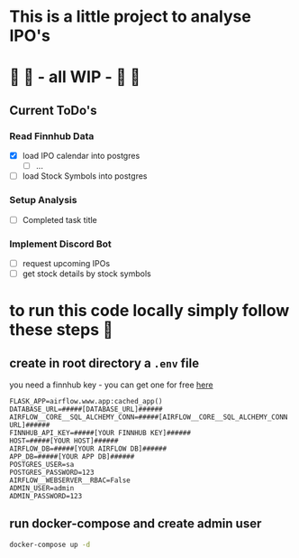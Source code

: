 # This is a little project to analyse IPO's
# 🚨 🚧 - all WIP - 🚧 🚨

## Current ToDo's
### Read Finnhub Data
- [x] load IPO calendar into postgres
  - [ ] ...
- [ ] load Stock Symbols into postgres
### Setup Analysis
- [ ] Completed task title
### Implement Discord Bot
- [ ] request upcoming IPOs
- [ ] get stock details by stock symbols 

# to run this code locally simply follow these steps 🙂
## create in root directory a `.env` file 
you need a finnhub key - you can get one for free [here](https://finnhub.io/)
```.env
FLASK_APP=airflow.www.app:cached_app()
DATABASE_URL=#####[DATABASE_URL]###### 
AIRFLOW__CORE__SQL_ALCHEMY_CONN=#####[AIRFLOW__CORE__SQL_ALCHEMY_CONN URL]###### 
FINNHUB_API_KEY=#####[YOUR FINNHUB KEY]###### 
HOST=#####[YOUR HOST]###### 
AIRFLOW_DB=#####[YOUR AIRFLOW DB]###### 
APP_DB=#####[YOUR APP DB]###### 
POSTGRES_USER=sa
POSTGRES_PASSWORD=123
AIRFLOW__WEBSERVER__RBAC=False
ADMIN_USER=admin
ADMIN_PASSWORD=123
```

## run docker-compose and create admin user
```bash
docker-compose up -d
```
